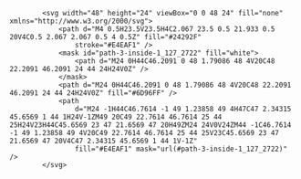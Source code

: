             <svg width="48" height="24" viewBox="0 0 48 24" fill="none" xmlns="http://www.w3.org/2000/svg">
                <path d="M4 0.5H23.5V23.5H4C2.067 23.5 0.5 21.933 0.5 20V4C0.5 2.067 2.067 0.5 4 0.5Z" fill="#24292F"
                    stroke="#E4EAF1" />
                <mask id="path-3-inside-1_127_2722" fill="white">
                    <path d="M24 0H44C46.2091 0 48 1.79086 48 4V20C48 22.2091 46.2091 24 44 24H24V0Z" />
                </mask>
                <path d="M24 0H44C46.2091 0 48 1.79086 48 4V20C48 22.2091 46.2091 24 44 24H24V0Z" fill="#6D96FF" />
                <path
                    d="M24 -1H44C46.7614 -1 49 1.23858 49 4H47C47 2.34315 45.6569 1 44 1H24V-1ZM49 20C49 22.7614 46.7614 25 44 25H24V23H44C45.6569 23 47 21.6569 47 20H49ZM24 24V0V24ZM44 -1C46.7614 -1 49 1.23858 49 4V20C49 22.7614 46.7614 25 44 25V23C45.6569 23 47 21.6569 47 20V4C47 2.34315 45.6569 1 44 1V-1Z"
                    fill="#E4EAF1" mask="url(#path-3-inside-1_127_2722)" />
            </svg>
